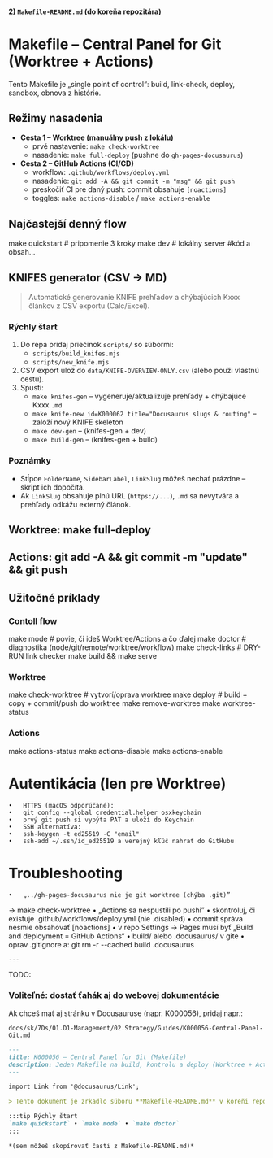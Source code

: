 #### 2) `Makefile-README.md` (do koreňa repozitára)

# Makefile – Central Panel for Git (Worktree + Actions)

Tento Makefile je „single point of control“: build, link-check, deploy, sandbox, obnova z histórie.

## Režimy nasadenia
- **Cesta 1 – Worktree (manuálny push z lokálu)**
  - prvé nastavenie: `make check-worktree`
  - nasadenie: `make full-deploy` (pushne do `gh-pages-docusaurus`)
- **Cesta 2 – GitHub Actions (CI/CD)**
  - workflow: `.github/workflows/deploy.yml`
  - nasadenie: `git add -A && git commit -m "msg" && git push`
  - preskočiť CI pre daný push: commit obsahuje `[noactions]`
  - toggles: `make actions-disable` / `make actions-enable`

## Najčastejší denný flow

make quickstart     # pripomenie 3 kroky
make dev            # lokálny server
#kód a obsah…

## KNIFES generator (CSV → MD)

> Automatické generovanie KNIFE prehľadov a chýbajúcich Kxxx článkov z CSV exportu (Calc/Excel).

### Rýchly štart
1) Do repa pridaj priečinok `scripts/` so súbormi:
   - `scripts/build_knifes.mjs`
   - `scripts/new_knife.mjs`
2) CSV export ulož do `data/KNIFE-OVERVIEW-ONLY.csv` (alebo použi vlastnú cestu).
3) Spusti:
   - `make knifes-gen` – vygeneruje/aktualizuje prehľady + chýbajúce Kxxx `.md`
   - `make knife-new id=K000062 title="Docusaurus slugs & routing"` – založí nový KNIFE skeleton
   - `make dev-gen` – (knifes-gen + dev)
   - `make build-gen` – (knifes-gen + build)

### Poznámky
- Stĺpce `FolderName`, `SidebarLabel`, `LinkSlug` môžeš nechať prázdne – skript ich dopočíta.
- Ak `LinkSlug` obsahuje plnú URL (`https://...`), `.md` sa nevytvára a prehľady odkážu externý článok.

## Worktree: make full-deploy

## Actions:  git add -A && git commit -m "update" && git push





## Užitočné príklady
### Contoll flow
make mode           # povie, či ideš Worktree/Actions a čo ďalej
make doctor         # diagnostika (node/git/remote/worktree/workflow)
make check-links    # DRY-RUN link checker
make build && make serve

### Worktree
make check-worktree # vytvorí/oprava worktree
make deploy         # build + copy + commit/push do worktree
make remove-worktree
make worktree-status

### Actions
make actions-status
make actions-disable
make actions-enable

# Autentikácia (len pre Worktree)

	•	HTTPS (macOS odporúčané):
	•	git config --global credential.helper osxkeychain
	•	prvý git push si vypýta PAT a uloží do Keychain
	•	SSH alternatíva:
	•	ssh-keygen -t ed25519 -C "email"
	•	ssh-add ~/.ssh/id_ed25519 a verejný kľúč nahrať do GitHubu

# Troubleshooting
	•	„../gh-pages-docusaurus nie je git worktree (chýba .git)”
→ make check-worktree
	•	„Actions sa nespustili po pushi”
	•	skontroluj, či existuje .github/workflows/deploy.yml (nie .disabled)
	•	commit správa nesmie obsahovať [noactions]
	•	v repo Settings → Pages musí byť „Build and deployment = GitHub Actions“
	•	build/ alebo .docusaurus/ v gite
	•	oprav .gitignore a: git rm -r --cached build .docusaurus

    ---
  TODO:
### Voliteľné: dostať ťahák aj do webovej dokumentácie
Ak chceš mať aj stránku v Docusauruse (napr. K000056), pridaj napr.:

`docs/sk/7Ds/01.D1-Management/02.Strategy/Guides/K000056-Central-Panel-Git.md`
```md
---
title: K000056 – Central Panel for Git (Makefile)
description: Jeden Makefile na build, kontrolu a deploy (Worktree + Actions)
---

import Link from '@docusaurus/Link';

> Tento dokument je zrkadlo súboru **Makefile-README.md** v koreňi repozitára.

:::tip Rýchly štart
`make quickstart` • `make mode` • `make doctor`
:::

*(sem môžeš skopírovať časti z Makefile-README.md)*